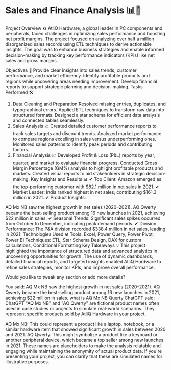 # Sales and Finance Analysis 📊💼
Project Overview ♻
AtliQ Hardware, a global leader in PC components and peripherals, faced challenges in optimizing sales performance and boosting net profit margins. The project focused on analyzing over half a million disorganized sales records using ETL techniques to derive actionable insights. The goal was to enhance business strategies and enable informed decision-making by tracking key performance indicators (KPIs) like net sales and gross margins.

Objectives 🌟
Provide clear insights into sales trends, customer performance, and market efficiency.
Identify profitable products and regions while uncovering areas needing improvement.
Develop financial reports to support strategic planning and decision-making.
Tasks Performed 🛠
1. Data Cleaning and Preparation
Resolved missing entries, duplicates, and typographical errors.
Applied ETL techniques to transform raw data into structured formats.
Designed a star schema for efficient data analysis and connected tables seamlessly.
2. Sales Analysis 📈
Created detailed customer performance reports to track sales targets and discount trends.
Analyzed market performance to compare regions excelling in sales versus underperforming ones.
Monitored sales patterns to identify peak periods and contributing factors.
3. Financial Analysis 💹
Developed Profit & Loss (P&L) reports by year, quarter, and market to evaluate financial progress.
Conducted Gross Margin Percentage (GM%) analysis to highlight profitable products and markets.
Created visual reports to aid stakeholders in strategic decision-making.
Key Insights and Results 📊
✔ Top Client: Amazon emerged as the top-performing customer with $82.1 million in net sales in 2021.
✔ Market Leader: India ranked highest in net sales, contributing $161.3 million in 2021.
✔ Product Insights:

AQ Mx NB saw the highest growth in net sales (2020–2021).
AQ Qwerty became the best-selling product among 16 new launches in 2021, achieving $22 million in sales.
✔ Seasonal Trends: Significant sales spikes occurred from October to December, indicating peak demand periods.
✔ Division Performance: The P&A division recorded $338.4 million in net sales, leading in 2021.
Technologies Used ⚙
Tools: Excel, Power Query, Power Pivot, Power BI
Techniques: ETL, Star Schema Design, DAX for custom calculations, Conditional Formatting
Key Takeaways 💡
This project highlighted the importance of structured data and advanced analytics in uncovering opportunities for growth. The use of dynamic dashboards, detailed financial reports, and targeted insights enabled AtliQ Hardware to refine sales strategies, monitor KPIs, and improve overall performance.

Would you like to tweak any section or add more details?






You said:
AQ Mx NB saw the highest growth in net sales (2020–2021).
AQ Qwerty became the best-selling product among 16 new launches in 2021, achieving $22 million in sales.
what is AQ Mx NB Querty
ChatGPT said:
ChatGPT
"AQ Mx NB" and "AQ Qwerty" are fictional product names often used in case studies or projects to simulate real-world scenarios. They represent specific products sold by AtliQ Hardware in your project.

AQ Mx NB: This could represent a product like a laptop, notebook, or a similar hardware item that showed significant growth in sales between 2020 and 2021.
AQ Qwerty: This might symbolize a product like a keyboard or another peripheral device, which became a top seller among new launches in 2021.
These names are placeholders to make the analysis relatable and engaging while maintaining the anonymity of actual product data. If you're presenting your project, you can clarify that these are simulated names for illustrative purposes.
